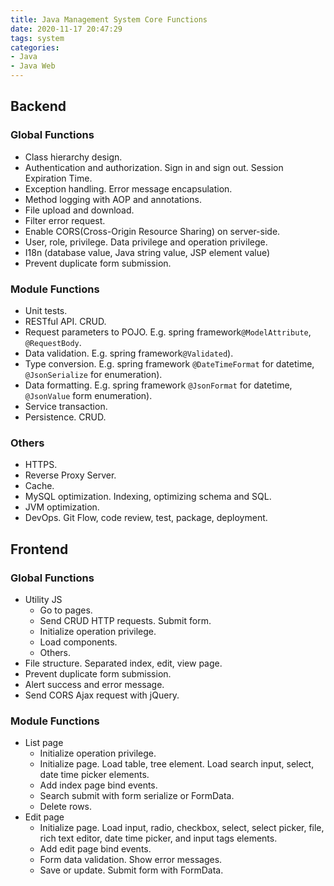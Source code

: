 ```yaml
---
title: Java Management System Core Functions
date: 2020-11-17 20:47:29
tags: system
categories: 
- Java
- Java Web
---
```


## Backend

### Global Functions

- Class hierarchy design.
- Authentication and authorization. Sign in and sign out. Session Expiration Time.
- Exception handling. Error message encapsulation.
- Method logging with AOP and annotations.
- File upload and download.
- Filter error request.
- Enable CORS(Cross-Origin Resource Sharing) on server-side.
- User, role, privilege. Data privilege and operation privilege.
- I18n (database value, Java string value, JSP element value)
- Prevent duplicate form submission.

### Module Functions

- Unit tests.
- RESTful API. CRUD.
- Request parameters to POJO. E.g. spring framework`@ModelAttribute`, `@RequestBody`.
- Data validation. E.g. spring framework`@Validated`).
- Type conversion. E.g. spring framework `@DateTimeFormat` for datetime, `@JsonSerialize` for enumeration).
- Data formatting. E.g. spring framework `@JsonFormat` for datetime, `@JsonValue` form enumeration).
- Service transaction.
- Persistence. CRUD.

### Others

- HTTPS. 
- Reverse Proxy Server.
- Cache.
- MySQL optimization. Indexing, optimizing schema and SQL.
- JVM optimization.
- DevOps. Git Flow, code review, test, package, deployment.

## Frontend

### Global Functions

- Utility JS
  - Go to pages.
  - Send CRUD HTTP requests. Submit form.
  - Initialize operation privilege.
  - Load components.
  - Others.
- File structure. Separated index, edit, view page.
- Prevent duplicate form submission.
- Alert success and error message.
- Send CORS Ajax request with jQuery.

### Module Functions

- List page
  - Initialize operation privilege.
  - Initialize page. Load table, tree element. Load search input, select, date time picker elements.
  - Add index page bind events.
  - Search submit with form serialize or FormData.
  - Delete rows.
- Edit page
  - Initialize page. Load input, radio, checkbox, select, select picker, file, rich text editor, date time picker, and input tags elements.
  - Add edit page bind events.
  - Form data validation. Show error messages.
  - Save or update. Submit form with FormData.

